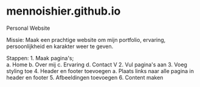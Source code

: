 # mennoishier.github.io
Personal Website

Missie:
Maak een prachtige website om mijn portfolio, ervaring, persoonlijkheid en karakter weer te geven.

Stappen:
    1. Maak pagina's;   
        a. Home
        b. Over mij
        c. Ervaring
        d. Contact
V
    2. Vul pagina's aan 
    3. Voeg styling toe
    4. Header en footer toevoegen
        a. Plaats links naar alle pagina in header en footer
    5. Afbeeldingen toevoegen
    6. Content maken

